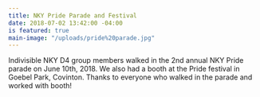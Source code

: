 ```yaml
---
title: NKY Pride Parade and Festival
date: 2018-07-02 13:42:00 -04:00
is featured: true
main-image: "/uploads/pride%20parade.jpg"
---
```


Indivisible NKY D4 group members walked in the 2nd annual NKY Pride parade on June 10th, 2018.  We also had a booth at the Pride festival in Goebel Park, Covinton.  Thanks to everyone who walked in the parade and worked with booth!
